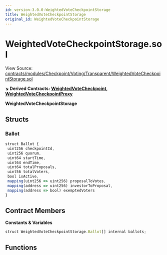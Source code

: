 ```yaml
---
id: version-3.0.0-WeightedVoteCheckpointStorage
title: WeightedVoteCheckpointStorage
original_id: WeightedVoteCheckpointStorage
---
```


# WeightedVoteCheckpointStorage.sol

View Source: [contracts/modules/Checkpoint/Voting/Transparent/WeightedVoteCheckpointStorage.sol](https://github.com/PolymathNetwork/polymath-core/tree/096ba240a927c98e1f1a182d2efee7c4c4c1dfc5/contracts/modules/Checkpoint/Voting/Transparent/WeightedVoteCheckpointStorage.sol)

**↘ Derived Contracts:** [**WeightedVoteCheckpoint**](https://github.com/PolymathNetwork/polymath-core/tree/096ba240a927c98e1f1a182d2efee7c4c4c1dfc5/docs/api/WeightedVoteCheckpoint.md)**,** [**WeightedVoteCheckpointProxy**](https://github.com/PolymathNetwork/polymath-core/tree/096ba240a927c98e1f1a182d2efee7c4c4c1dfc5/docs/api/WeightedVoteCheckpointProxy.md)

**WeightedVoteCheckpointStorage**

## Structs

### Ballot

```javascript
struct Ballot {
 uint256 checkpointId,
 uint256 quorum,
 uint64 startTime,
 uint64 endTime,
 uint64 totalProposals,
 uint56 totalVoters,
 bool isActive,
 mapping(uint256 => uint256) proposalToVotes,
 mapping(address => uint256) investorToProposal,
 mapping(address => bool) exemptedVoters
}
```

## Contract Members

**Constants & Variables**

```javascript
struct WeightedVoteCheckpointStorage.Ballot[] internal ballots;
```

## Functions

